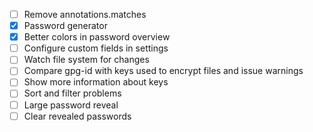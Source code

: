 - [ ] Remove annotations.matches
- [x] Password generator
- [x] Better colors in password overview
- [ ] Configure custom fields in settings
- [ ] Watch file system for changes
- [ ] Compare gpg-id with keys used to encrypt files and issue warnings
- [ ] Show more information about keys
- [ ] Sort and filter problems
- [ ] Large password reveal
- [ ] Clear revealed passwords

